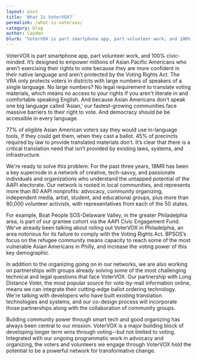```yaml
---
layout: post
title: 'What Is VoterVOX?'
permalink: /what-is-votervox/
category: blog
author: Cayden
blurb: "VoterVOX is part smartphone app, part volunteer work, and 100% civic-minded. It’s designed to empower millions of Asian Pacific Americans who aren’t exercising their rights to vote because they are more confident in their native language and aren’t protected by the Voting Rights Act. The VRA only protects voters in districts with large numbers of speakers of a single language. No large numbers? No legal requirement to translate voting materials, which means no access to your rights if you aren't literate in and comfortable speaking English. And because Asian Americans don't speak one big language called 'Asian,' our fastest-growing communities face massive barriers to their right to vote. And democracy should be be accessible in every language."
---
```


VoterVOX is part smartphone app, part volunteer work, and 100% civic-minded. It’s designed to empower millions of Asian Pacific Americans who aren’t exercising their rights to vote because they are more confident in their native language and aren’t protected by the Voting Rights Act. The VRA only protects voters in districts with large numbers of speakers of a single language. No large numbers? No legal requirement to translate voting materials, which means no access to your rights if you aren't literate in and comfortable speaking English. And because Asian Americans don't speak one big language called 'Asian,' our fastest-growing communities face massive barriers to their right to vote. And democracy should be be accessible in every language.

77% of eligible Asian American voters say they would use in-language tools, if they could get them, when they cast a ballot. 45% of precincts required by law to provide translated materials don’t. It’s clear that there is a critical translation need that isn’t provided by existing laws, systems, and infrastructure.

We're ready to solve this problem. For the past three years, 18MR has been a key supernode in a network of creative, tech-savvy, and passionate individuals and organizations who understand the untapped potential of the AAPI electorate.  Our network is rooted in local communities, and represents more than 80 AAPI nonprofits: advocacy, community organizing, independent media, artist, student, and educational groups, plus more than 80,000 volunteer activists, with representatives from each of the 50 states.

For example, Boat People SOS-Delaware Valley, in the greater Philadelphia area, is part of our grantee cohort via the AAPI Civic Engagement Fund. We've already been talking about rolling out VoterVOX in Philadelphia, an area notorious for its failure to comply with the Voting Rights Act. BPSOS’s focus on the refugee community means  capacity to reach some of the most vulnerable Asian Americans in Philly, and increase the voting power of this key demographic.

In addition to the organizing going on in our networks, we are also working on partnerships with groups already solving some of the most challenging technical and legal questions that face VoterVOX. Our partnership with Long Distance Voter, the most popular source for vote-by-mail information online, means we can integrate their cutting-edge ballot ordering technology. We're talking with developers who have built existing translation technologies and systems, and our co-design process will incorporate those partnerships along with the collaboration of community groups.

Building community power through smart tech and good organizing has always been central to our mission. VoterVOX is a major building block of developing longer term wins through voting--but not limited to voting. Integrated with our ongoing programmatic work in advocacy and organizing, the voters and volunteers we engage through VoterVOX hold the potential to be a powerful network for transformative change.
